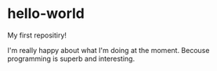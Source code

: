# hello-world
My first repositiry!

I'm really happy about what I'm doing at the moment.
Becouse programming is superb and interesting. 
